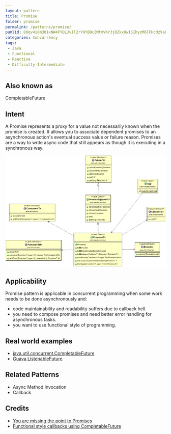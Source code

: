 ```yaml
---
layout: pattern
title: Promise
folder: promise
permalink: /patterns/promise/
pumlid: DOqv4i8m301xNW4FYDLJvIl2rYHYBDcZWtmVKr3jDZkxUw15IhyzM6lFHcdzVaPCVm8ONkNWEFELJbQ71ccKEWIuvuKhXJT-S6laVEWsCO9C7GHz2KmRmav0KVzUqgJCtsydROjV
categories: Concurrency
tags:
 - Java
 - Functional
 - Reactive
 - Difficulty-Intermediate
---
```


## Also known as
CompletableFuture

## Intent
A Promise represents a proxy for a value not necessarily known when the promise is created. It
allows you to associate dependent promises to an asynchronous action's eventual success value or 
failure reason. Promises are a way to write async code that still appears as though it is executing 
in a synchronous way.

![alt text](./etc/promise.png "Promise")

## Applicability
Promise pattern is applicable in concurrent programming when some work needs to be done asynchronously
and:

* code maintainability and readability suffers due to callback hell.
* you need to compose promises and need better error handling for asynchronous tasks.
* you want to use functional style of programming.


## Real world examples

* [java.util.concurrent.CompletableFuture](https://docs.oracle.com/javase/8/docs/api/java/util/concurrent/CompletableFuture.html)
* [Guava ListenableFuture](https://github.com/google/guava/wiki/ListenableFutureExplained)

## Related Patterns
 * Async Method Invocation
 * Callback

## Credits

* [You are missing the point to Promises](https://gist.github.com/domenic/3889970)
* [Functional style callbacks using CompletableFuture](https://www.infoq.com/articles/Functional-Style-Callbacks-Using-CompletableFuture)
